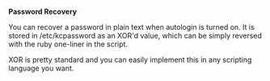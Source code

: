 **Password Recovery**

You can recover a password in plain text when autologin is turned on. It is stored in /etc/kcpassword as an XOR'd value, which can be simply reversed with the ruby one-liner in the script.

XOR is pretty standard and you can easily implement this in any scripting language you want.
